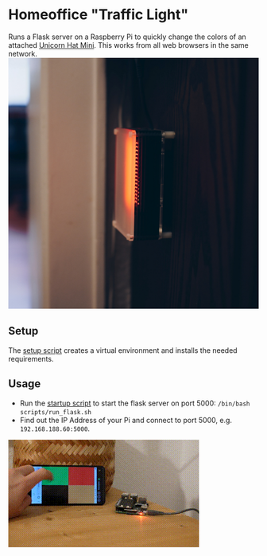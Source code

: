 # Homeoffice "Traffic Light"
Runs a Flask server on a Raspberry Pi to quickly change the colors of an attached [Unicorn Hat Mini](https://shop.pimoroni.com/products/unicorn-hat-mini). This works from all web browsers in the same network.
![](docs/final.jpg)

## Setup
The [setup script](scripts/prepare_local_env.sh) creates a virtual environment and installs the needed requirements. 


## Usage
- Run the [startup script](scripts/run_flask.sh) to start the flask server on port 5000: ```/bin/bash scripts/run_flask.sh```
- Find out the IP Address of your Pi and connect to port 5000, e.g. `192.168.188.60:5000`.

![](docs/demo.gif)